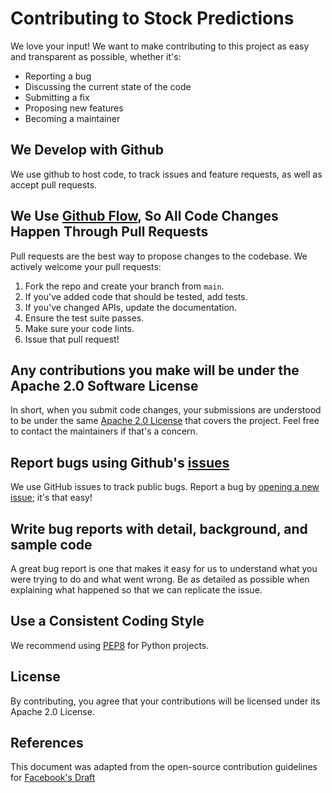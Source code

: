 # Contributing to Stock Predictions

We love your input! We want to make contributing to this project as easy and transparent as possible, whether it's:

- Reporting a bug
- Discussing the current state of the code
- Submitting a fix
- Proposing new features
- Becoming a maintainer

## We Develop with Github

We use github to host code, to track issues and feature requests, as well as accept pull requests.

## We Use [Github Flow](https://guides.github.com/introduction/flow/index.html), So All Code Changes Happen Through Pull Requests

Pull requests are the best way to propose changes to the codebase. We actively welcome your pull requests:

1. Fork the repo and create your branch from `main`.
2. If you've added code that should be tested, add tests.
3. If you've changed APIs, update the documentation.
4. Ensure the test suite passes.
5. Make sure your code lints.
6. Issue that pull request!

## Any contributions you make will be under the Apache 2.0 Software License

In short, when you submit code changes, your submissions are understood to be under the same [Apache 2.0 License](http://www.apache.org/licenses/LICENSE-2.0) that covers the project. Feel free to contact the maintainers if that's a concern.

## Report bugs using Github's [issues](https://github.com/https://github.com/hipnologo/stock-predictions.git/issues)

We use GitHub issues to track public bugs. Report a bug by [opening a new issue](https://github.com/username/repo/issues); it's that easy!

## Write bug reports with detail, background, and sample code

A great bug report is one that makes it easy for us to understand what you were trying to do and what went wrong. Be as detailed as possible when explaining what happened so that we can replicate the issue.

## Use a Consistent Coding Style

We recommend using [PEP8](https://www.python.org/dev/peps/pep-0008/) for Python projects.

## License

By contributing, you agree that your contributions will be licensed under its Apache 2.0 License.

## References

This document was adapted from the open-source contribution guidelines for [Facebook's Draft](https://github.com/facebook/draft-js/blob/master/CONTRIBUTING.md)
